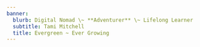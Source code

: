 ```yaml
---
banner:
  blurb: Digital Nomad \~ **Adventurer** \~ Lifelong Learner
  subtitle: Tami Mitchell
  title: Evergreen ~ Ever Growing
---
```


